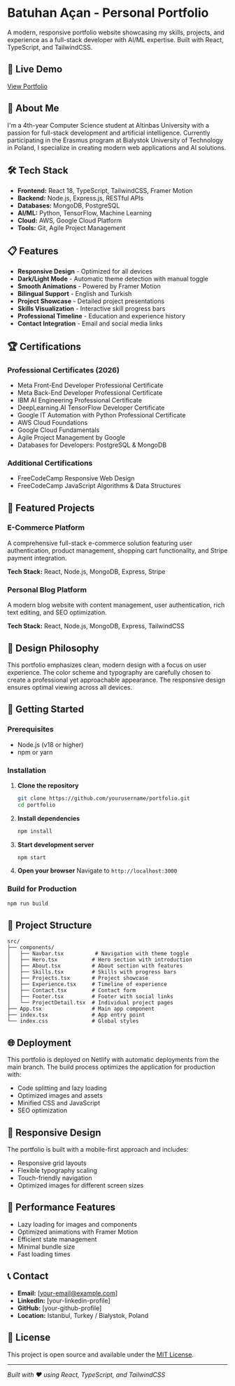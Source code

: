 # Batuhan Açan - Personal Portfolio

A modern, responsive portfolio website showcasing my skills, projects, and experience as a full-stack developer with AI/ML expertise. Built with React, TypeScript, and TailwindCSS.

## 🚀 Live Demo

[View Portfolio]([https://your-portfolio-url.netlify.app](https://batuhanacan.netlify.app/)) 

## 🎯 About Me

I'm a 4th-year Computer Science student at Altinbas University with a passion for full-stack development and artificial intelligence. Currently participating in the Erasmus program at Bialystok University of Technology in Poland, I specialize in creating modern web applications and AI solutions.

## 🛠️ Tech Stack

- **Frontend:** React 18, TypeScript, TailwindCSS, Framer Motion
- **Backend:** Node.js, Express.js, RESTful APIs
- **Databases:** MongoDB, PostgreSQL
- **AI/ML:** Python, TensorFlow, Machine Learning
- **Cloud:** AWS, Google Cloud Platform
- **Tools:** Git, Agile Project Management

## 📋 Features

- **Responsive Design** - Optimized for all devices
- **Dark/Light Mode** - Automatic theme detection with manual toggle
- **Smooth Animations** - Powered by Framer Motion
- **Bilingual Support** - English and Turkish
- **Project Showcase** - Detailed project presentations
- **Skills Visualization** - Interactive skill progress bars
- **Professional Timeline** - Education and experience history
- **Contact Integration** - Email and social media links

## 🏆 Certifications

### Professional Certificates (2026)
- Meta Front-End Developer Professional Certificate
- Meta Back-End Developer Professional Certificate
- IBM AI Engineering Professional Certificate
- DeepLearning.AI TensorFlow Developer Certificate
- Google IT Automation with Python Professional Certificate
- AWS Cloud Foundations
- Google Cloud Fundamentals
- Agile Project Management by Google
- Databases for Developers: PostgreSQL & MongoDB

### Additional Certifications
- FreeCodeCamp Responsive Web Design
- FreeCodeCamp JavaScript Algorithms & Data Structures

## 💼 Featured Projects

### E-Commerce Platform
A comprehensive full-stack e-commerce solution featuring user authentication, product management, shopping cart functionality, and Stripe payment integration.

**Tech Stack:** React, Node.js, MongoDB, Express, Stripe

### Personal Blog Platform
A modern blog website with content management, user authentication, rich text editing, and SEO optimization.

**Tech Stack:** React, Node.js, MongoDB, Express, TailwindCSS

## 🎨 Design Philosophy

This portfolio emphasizes clean, modern design with a focus on user experience. The color scheme and typography are carefully chosen to create a professional yet approachable appearance. The responsive design ensures optimal viewing across all devices.

## 🚀 Getting Started

### Prerequisites
- Node.js (v18 or higher)
- npm or yarn

### Installation

1. **Clone the repository**
   ```bash
   git clone https://github.com/yourusername/portfolio.git
   cd portfolio
   ```

2. **Install dependencies**
   ```bash
   npm install
   ```

3. **Start development server**
   ```bash
   npm start
   ```

4. **Open your browser**
   Navigate to `http://localhost:3000`

### Build for Production

```bash
npm run build
```

## 📁 Project Structure

```
src/
├── components/
│   ├── Navbar.tsx          # Navigation with theme toggle
│   ├── Hero.tsx           # Hero section with introduction
│   ├── About.tsx          # About section with features
│   ├── Skills.tsx         # Skills with progress bars
│   ├── Projects.tsx       # Project showcase
│   ├── Experience.tsx     # Timeline of experience
│   ├── Contact.tsx        # Contact form
│   ├── Footer.tsx         # Footer with social links
│   └── ProjectDetail.tsx  # Individual project pages
├── App.tsx                # Main app component
├── index.tsx              # App entry point
└── index.css              # Global styles
```

## 🌐 Deployment

This portfolio is deployed on Netlify with automatic deployments from the main branch. The build process optimizes the application for production with:

- Code splitting and lazy loading
- Optimized images and assets
- Minified CSS and JavaScript
- SEO optimization

## 📱 Responsive Design

The portfolio is built with a mobile-first approach and includes:

- Responsive grid layouts
- Flexible typography scaling
- Touch-friendly navigation
- Optimized images for different screen sizes

## 🎯 Performance Features

- Lazy loading for images and components
- Optimized animations with Framer Motion
- Efficient state management
- Minimal bundle size
- Fast loading times

## 📞 Contact

- **Email:** [your-email@example.com]
- **LinkedIn:** [your-linkedin-profile]
- **GitHub:** [your-github-profile]
- **Location:** Istanbul, Turkey / Bialystok, Poland

## 📄 License

This project is open source and available under the [MIT License](LICENSE).

---

*Built with ❤️ using React, TypeScript, and TailwindCSS*
